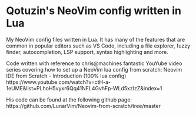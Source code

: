 # Qotuzin's NeoVim config written in Lua

<p>
My NeoVim config files written in Lua. It has many of the features that are common in popular editors such as  VS Code, including a file explorer, fuzzy finder, autocompletion, LSP support, syntax highlighting and more.
</p>

<p>
Code written with reference to chris@machines fantastic YouYube video series covering how to set up a NeoVim lua config from scratch:
Neovim IDE from Scratch - Introduction (100% lua config)<br>
https://www.youtube.com/watch?v=ctH-a-1eUME&list=PLhoH5vyxr6Qq41NFL4GvhFp-WLd5xzIzZ&index=1
</p>

<p>
His code can be found at the following github page:<br>
https://github.com/LunarVim/Neovim-from-scratch/tree/master
</p>
